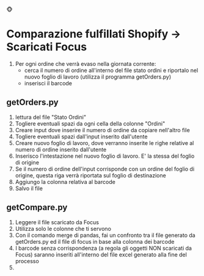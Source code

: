 :monkey_face:	
# Comparazione fulfillati Shopify -> Scaricati Focus

1. Per ogni ordine che verrà evaso nella giornata corrente:
     - cerca il numero di ordine all'interno del file stato ordini e riportalo nel nuovo foglio di lavoro (utilizza il programma getOrders.py)
     - inserisci il barcode

## **getOrders.py**

1. lettura del file "Stato Ordini"
2. Togliere eventuali spazi da ogni cella della colonne "Ordini"
3. Creare input dove inserire il numero di ordine da copiare nell'altro file
4. Togliere eventuali spazi dall'input inserito dall'utente
5. Creare nuovo foglio di lavoro, dove verranno inserite le righe relative al numero di ordine inserito dall'utente
6. Inserisco l'intestazione nel nuovo foglio di lavoro. E' la stessa del foglio di origine
7. Se il numero di ordine dell'input corrisponde con un ordine del foglio di origine, questa riga verrà riportata sul foglio di destinazione
8. Aggiungo la colonna relativa al barcode
9. Salvo il file

## **getCompare.py**
1. Leggere il file scaricato da Focus
2. Utilizza solo le colonne che ti servono
3. Con il comando merge di pandas, fai un confronto tra il file generato da getOrders.py ed il file di focus in base alla colonna dei barcode
4. I barcode senza corrispondenza (a regola gli oggetti NON scaricati da Focus) saranno inseriti all'interno del file excel generato alla fine del processo
5. 
